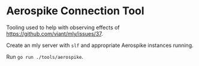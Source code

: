 # Aerospike Connection Tool

Tooling used to help with observing effects of https://github.com/viant/mly/issues/37.

Create an mly server with `slf` and appropriate Aerospike instances running.

Run `go run ./tools/aerospike`.
